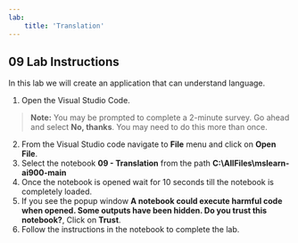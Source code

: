 ```yaml
---
lab:
    title: 'Translation'
---
```


## 09 Lab Instructions
In this lab we will create an application that can understand language. 

1. Open the Visual Studio Code.
>**Note:** You may be prompted to complete a 2-minute survey. Go ahead and select **No, thanks**. You may need to do this more than once.
2. From the Visual Studio code navigate to **File** menu and click on **Open File**.
3. Select the notebook **09 - Translation** from the path **C:\AllFiles\mslearn-ai900-main**
4. Once the notebook is opened wait for 10 seconds till the notebook is completely loaded.
5. If you see the popup window **A notebook could execute harmful code when opened. Some outputs have been hidden. Do you trust this notebook?**, Click on **Trust**.
6. Follow the instructions in the notebook to complete the lab.

